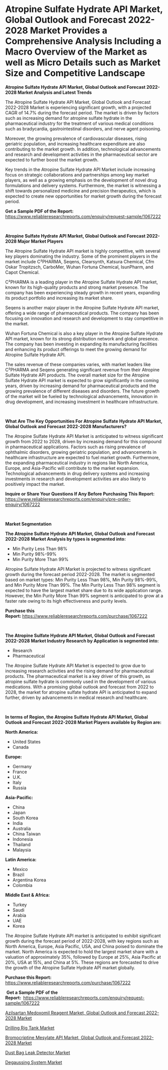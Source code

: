 <p><h1>Atropine Sulfate Hydrate API Market, Global Outlook and Forecast 2022-2028 Market Provides a Comprehensive Analysis Including a Macro Overview of the Market as well as Micro Details such as Market Size and Competitive Landscape</h1></p><p><strong>Atropine Sulfate Hydrate API Market, Global Outlook and Forecast 2022-2028 Market Analysis and Latest Trends</strong></p>
<p><p>The Atropine Sulfate Hydrate API Market, Global Outlook and Forecast 2022-2028 Market is experiencing significant growth, with a projected CAGR of 14.7% during the forecast period. The market is driven by factors such as increasing demand for atropine sulfate hydrate in the pharmaceutical industry for the treatment of various medical conditions such as bradycardia, gastrointestinal disorders, and nerve agent poisoning. </p><p>Moreover, the growing prevalence of cardiovascular diseases, rising geriatric population, and increasing healthcare expenditure are also contributing to the market growth. In addition, technological advancements and research and development activities in the pharmaceutical sector are expected to further boost the market growth.</p><p>Key trends in the Atropine Sulfate Hydrate API Market include increasing focus on strategic collaborations and partnerships among key market players, as well as a growing emphasis on the development of novel drug formulations and delivery systems. Furthermore, the market is witnessing a shift towards personalized medicine and precision therapeutics, which is expected to create new opportunities for market growth during the forecast period.</p></p>
<p><strong>Get a Sample PDF of the Report:&nbsp;</strong> <a href="https://www.reliableresearchreports.com/enquiry/request-sample/1067222">https://www.reliableresearchreports.com/enquiry/request-sample/1067222</a></p>
<p>&nbsp;</p>
<p><strong>Atropine Sulfate Hydrate API Market, Global Outlook and Forecast 2022-2028 Major Market Players</strong></p>
<p><p>The Atropine Sulfate Hydrate API market is highly competitive, with several key players dominating the industry. Some of the prominent players in the market include C²PHARMA, Seqens, Clearsynth, Katsura Chemical, Cfm Oskar Tropitzsch, CarboMer, Wuhan Fortuna Chemical, IsunPharm, and Capot Chemical.</p><p>C²PHARMA is a leading player in the Atropine Sulfate Hydrate API market, known for its high-quality products and strong market presence. The company has been experiencing steady growth in recent years, expanding its product portfolio and increasing its market share.</p><p>Seqens is another major player in the Atropine Sulfate Hydrate API market, offering a wide range of pharmaceutical products. The company has been focusing on innovation and research and development to stay competitive in the market.</p><p>Wuhan Fortuna Chemical is also a key player in the Atropine Sulfate Hydrate API market, known for its strong distribution network and global presence. The company has been investing in expanding its manufacturing facilities and enhancing its product offerings to meet the growing demand for Atropine Sulfate Hydrate API.</p><p>The sales revenue of these companies varies, with market leaders like C²PHARMA and Seqens generating significant revenue from their Atropine Sulfate Hydrate API products. The overall market size for the Atropine Sulfate Hydrate API market is expected to grow significantly in the coming years, driven by increasing demand for pharmaceutical products and the growing prevalence of different diseases and disorders. The future growth of the market will be fueled by technological advancements, innovation in drug development, and increasing investment in healthcare infrastructure.</p></p>
<p>&nbsp;</p>
<p><strong>What Are The Key Opportunities For Atropine Sulfate Hydrate API Market, Global Outlook and Forecast 2022-2028 Manufacturers?</strong></p>
<p><p>The Atropine Sulfate Hydrate API Market is anticipated to witness significant growth from 2022 to 2028, driven by increasing demand for this compound in pharmaceutical applications. Factors such as rising prevalence of ophthalmic disorders, growing geriatric population, and advancements in healthcare infrastructure are expected to fuel market growth. Furthermore, the expanding pharmaceutical industry in regions like North America, Europe, and Asia-Pacific will contribute to the market expansion. Technological advancements in drug delivery systems and increasing investments in research and development activities are also likely to positively impact the market.</p></p>
<p><strong>Inquire or Share Your Questions If Any Before Purchasing This Report:</strong> <a href="https://www.reliableresearchreports.com/enquiry/pre-order-enquiry/1067222">https://www.reliableresearchreports.com/enquiry/pre-order-enquiry/1067222</a></p>
<p>&nbsp;</p>
<p><strong>Market Segmentation</strong></p>
<p><strong>The Atropine Sulfate Hydrate API Market, Global Outlook and Forecast 2022-2028 Market Analysis by types is segmented into:</strong></p>
<p><ul><li>Min Purity Less Than 98%</li><li>Min Purity 98%-99%</li><li>Min Purity More Than 99%</li></ul></p>
<p><p>Atropine Sulfate Hydrate API Market is projected to witness significant growth during the forecast period 2022-2028. The market is segmented based on market types: Min Purity Less Than 98%, Min Purity 98%-99%, and Min Purity More Than 99%. The Min Purity Less Than 98% segment is expected to have the largest market share due to its wide application range. However, the Min Purity More Than 99% segment is anticipated to grow at a faster rate owing to its high effectiveness and purity levels.</p></p>
<p><strong>Purchase this Report:&nbsp;</strong><a href="https://www.reliableresearchreports.com/purchase/1067222">https://www.reliableresearchreports.com/purchase/1067222</a></p>
<p>&nbsp;</p>
<p><strong>The Atropine Sulfate Hydrate API Market, Global Outlook and Forecast 2022-2028 Market Industry Research by Application is segmented into:</strong></p>
<p><ul><li>Research</li><li>Pharmaceutical</li></ul></p>
<p><p>The Atropine Sulfate Hydrate API Market is expected to grow due to increasing research activities and the rising demand for pharmaceutical products. The pharmaceutical market is a key driver of this growth, as atropine sulfate hydrate is commonly used in the development of various medications. With a promising global outlook and forecast from 2022 to 2028, the market for atropine sulfate hydrate API is anticipated to expand further, driven by advancements in medical research and healthcare.</p></p>
<p>&nbsp;</p>
<p><strong>In terms of Region, the Atropine Sulfate Hydrate API Market, Global Outlook and Forecast 2022-2028 Market Players available by Region are:</strong></p>
<p>
    <p> <strong> North America: </strong>
        <ul>
            <li>United States</li>
            <li>Canada</li>
        </ul>
        </p> 
    <p> <strong> Europe: </strong>
        <ul>
            <li>Germany</li>
            <li>France</li>
            <li>U.K.</li>
            <li>Italy</li>
            <li>Russia</li>
        </ul>
        </p> 
    <p> <strong> Asia-Pacific: </strong>
        <ul>
            <li>China</li>
            <li>Japan</li>
            <li>South Korea</li>
            <li>India</li>
            <li>Australia</li>
            <li>China Taiwan</li>
            <li>Indonesia</li>
            <li>Thailand</li>
            <li>Malaysia</li>
        </ul>
        </p> 
    <p> <strong> Latin America: </strong>
        <ul>
            <li>Mexico</li>
            <li>Brazil</li>
            <li>Argentina Korea</li>
            <li>Colombia</li>
        </ul>
        </p> 
    <p> <strong> Middle East & Africa: </strong>
        <ul>
            <li>Turkey</li>
            <li>Saudi</li>
            <li>Arabia</li>
            <li>UAE</li>
            <li>Korea</li>
        </ul>
    </p>
    </p>
<p><p>The Atropine Sulfate Hydrate API market is anticipated to exhibit significant growth during the forecast period of 2022-2028, with key regions such as North America, Europe, Asia Pacific, USA, and China poised to dominate the market. North America is expected to hold the largest market share with a valuation of approximately 35%, followed by Europe at 25%, Asia Pacific at 20%, USA at 15%, and China at 5%. These regions are forecasted to drive the growth of the Atropine Sulfate Hydrate API market globally.</p></p>
<p><strong>Purchase this Report: </strong><a href="https://www.reliableresearchreports.com/purchase/1067222">https://www.reliableresearchreports.com/purchase/1067222</a></p>
<p>&nbsp;<strong>Get a Sample PDF of the Report:&nbsp;&nbsp;</strong><a href="https://www.reliableresearchreports.com/enquiry/request-sample/1067222">https://www.reliableresearchreports.com/enquiry/request-sample/1067222</a></p>
<p><strong></strong></p>
<p><p><a href="https://github.com/RichRobinson5/Market-Research-Report-List-3/blob/main/azilsartan-medoxomil-reagent-market-global-outlook-and-forecast-2022-2028-market.md">Azilsartan Medoxomil Reagent Market, Global Outlook and Forecast 2022-2028 Market</a></p><p><a href="https://issuu.com/reportprime-2/docs/drilling-rig-tank-market-size-2030.pptx">Drilling Rig Tank Market</a></p><p><a href="https://github.com/gdfhhhj/Market-Research-Report-List-3/blob/main/bromocriptine-mesylate-api-market-global-outlook-and-forecast-2022-2028-market.md">Bromocriptine Mesylate API Market, Global Outlook and Forecast 2022-2028 Market</a></p><p><a href="https://issuu.com/reportprime-2/docs/dust-bag-leak-detector-market-size-2030.pptx">Dust Bag Leak Detector Market</a></p><p><a href="https://medium.com/@karleeprice2004/degaussing-system-market-competitive-analysis-market-trends-and-forecast-to-2031-2fe8f128d5ab">Degaussing System Market</a></p></p>